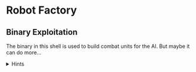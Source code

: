 # Robot Factory
## Binary Exploitation

The binary in this shell is used to build combat units for the AI. But maybe it can do more...

<details> 
    <summary>Hints</summary>
    
    1.  Does the training program really need to be a program?

</details>
